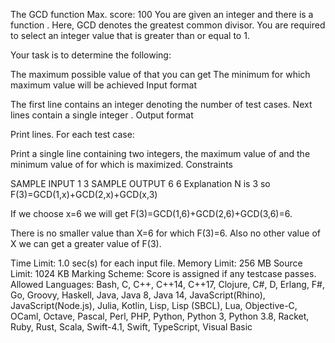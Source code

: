 The GCD function
Max. score: 100
You are given an integer  and there is a function . Here, GCD denotes the greatest common divisor. You are required to select an integer value  that is greater than or equal to 1. 

Your task is to determine the following:

The maximum possible value of  that you can get 
The minimum  for which maximum value will be achieved
Input format

The first line contains an integer  denoting the number of test cases.
Next  lines contain a single integer .
Output format

Print  lines. For each test case:

Print a single line containing two integers, the maximum value of  and the minimum value of  for which  is maximized.
Constraints



SAMPLE INPUT 
1
3
SAMPLE OUTPUT 
6 6
Explanation
N is 3 so F(3)=GCD(1,x)+GCD(2,x)+GCD(x,3)

If we choose x=6 we will get F(3)=GCD(1,6)+GCD(2,6)+GCD(3,6)=6.

There is no smaller value than X=6 for which F(3)=6. Also no other value of X we can get a greater value of F(3).

 

Time Limit:	1.0 sec(s) for each input file.
Memory Limit:	256 MB
Source Limit:	1024 KB
Marking Scheme:	Score is assigned if any testcase passes.
Allowed Languages:	Bash, C, C++, C++14, C++17, Clojure, C#, D, Erlang, F#, Go, Groovy, Haskell, Java, Java 8, Java 14, JavaScript(Rhino), JavaScript(Node.js), Julia, Kotlin, Lisp, Lisp (SBCL), Lua, Objective-C, OCaml, Octave, Pascal, Perl, PHP, Python, Python 3, Python 3.8, Racket, Ruby, Rust, Scala, Swift-4.1, Swift, TypeScript, Visual Basic
